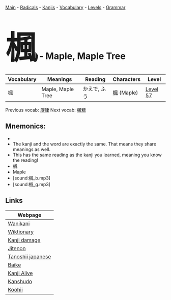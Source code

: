 <style> bigfont {font-size: 100px}</style>
[Main](../README.md) -
[Radicals](../radicals.md) -
[Kanjis](../kanjis.md) -
[Vocabulary](../vocabulary.md) -
[Levels](../levels.md) -
[Grammar](../grammar.md)
# <bigfont> 楓</bigfont> - Maple, Maple Tree 

| Vocabulary | Meanings | Reading | Characters | Level |
| --- | --- | --- | --- | --- |
| 楓 | Maple, Maple Tree | かえで, ふう |  [楓](../kanjis/楓.md) (Maple) | [Level 57](../levels/wk_level57.md) |

Previous vocab: [旋律](旋律.md) Next vocab: [楓糖](楓糖.md) 

## Mnemonics:

* 
* The kanji and the word are exactly the same. That means they share meanings as well.
* This has the same reading as the kanji you learned, meaning you know the reading!
* 楓
* Maple
* [sound:楓_b.mp3]
* [sound:楓_g.mp3]


## Links 

| Webpage |
| --- |
| [Wanikani          ](https://www.wanikani.com/kanji/楓) |
| [Wiktionary        ](https://en.wiktionary.org/wiki/楓) |
| [Kanji damage      ](http://www.kanjidamage.com/kanji/search?utf8=✓&q=楓) |
| [Jitenon           ](https://jitenon.com/kanji/楓) |
| [Tanoshii japanese ](https://www.tanoshiijapanese.com/dictionary/kanji.cfm?k=楓) |
| [Baike             ](https://baike.baidu.com/item/楓) |
| [Kanji Alive       ](https://app.kanjialive.com/楓) |
| [Kanshudo          ](https://www.kanshudo.com/searchmn?q=楓) |
| [Koohii            ](https://kanji.koohii.com/study/kanji/楓) |
